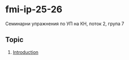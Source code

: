 # fmi-ip-25-26
Семинарни упражнения по УП на КН, поток 2, група 7

## Topic
01. [Introduction](./week-01/)